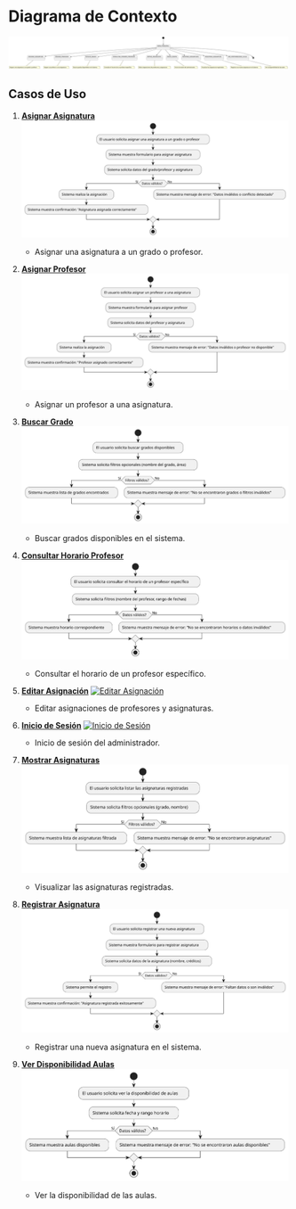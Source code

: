 # Diagrama de Contexto

![Diagrama de Contexto](./DiagramaDeContexto.svg)

## Casos de Uso

1. **[Asignar Asignatura](../imagenes/AsignarAsignatura.svg)**
    [![Asignar Asignatura](../imagenes/AsignarAsignatura.svg)](../imagenes/AsignarAsignatura.svg)
   - Asignar una asignatura a un grado o profesor.

2. **[Asignar Profesor](../imagenes/AsignarProfesor.svg)**
    [![Asignar Profesor](../imagenes/AsignarProfesor.svg)](../imagenes/AsignarProfesor.svg)
   - Asignar un profesor a una asignatura.

3. **[Buscar Grado](../imagenes/BuscarGrado.svg)**
    [![Buscar Grado](../imagenes/BuscarGrado.svg)](../imagenes/BuscarGrado.svg)
   - Buscar grados disponibles en el sistema.

4. **[Consultar Horario Profesor](../imagenes/ConsultarHorarioProfesor.svg)**
    [![Consultar Horario Profesor](../imagenes/ConsultarHorarioProfesor.svg)](../imagenes/ConsultarHorarioProfesor.svg)
   - Consultar el horario de un profesor específico.

5. **[Editar Asignación](../imagenes/EditarAsignacion.svg)**
    [![Editar Asignación](../imagenes/EditarAsignacion.svg)](../imagenes/EditarAsignacion.svg)
   - Editar asignaciones de profesores y asignaturas.

6. **[Inicio de Sesión](../imagenes/InicioSesion.svg)**
    [![Inicio de Sesión](../imagenes/InicioSesion.svg)](../imagenes/InicioSesion.svg)
   - Inicio de sesión del administrador.

7. **[Mostrar Asignaturas](../imagenes/MostrarAsignaturas.svg)**
    [![Mostrar Asignaturas](../imagenes/MostrarAsignaturas.svg)](../imagenes/MostrarAsignaturas.svg)
   - Visualizar las asignaturas registradas.

8. **[Registrar Asignatura](../imagenes/RegistrarAsignatura.svg)**
    [![Registrar Asignatura](../imagenes/RegistrarAsignatura.svg)](../imagenes/RegistrarAsignatura.svg)
   - Registrar una nueva asignatura en el sistema.

9. **[Ver Disponibilidad Aulas](../imagenes/VerDisponibilidadAulas.svg)**
    [![Ver Disponibilidad Aulas](../imagenes/VerDisponibilidadAulas.svg)](../imagenes/VerDisponibilidadAulas.svg)
   - Ver la disponibilidad de las aulas.
